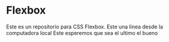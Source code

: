 # Flexbox
Este es un repositorio para CSS Flexbox. Este una linea desde la computadora local
Este esperemos que sea el ultimo el bueno
